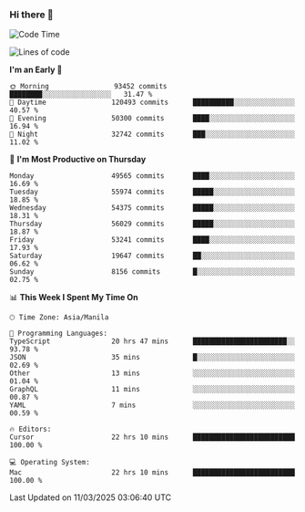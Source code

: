 ### Hi there 👋

<!--START_SECTION:waka-->
![Code Time](http://img.shields.io/badge/Code%20Time-5%2C926%20hrs%2025%20mins-blue)

![Lines of code](https://img.shields.io/badge/From%20Hello%20World%20I%27ve%20Written-116.7%20million%20lines%20of%20code-blue)

**I'm an Early 🐤** 

```text
🌞 Morning                93452 commits       ████████░░░░░░░░░░░░░░░░░   31.47 % 
🌆 Daytime                120493 commits      ██████████░░░░░░░░░░░░░░░   40.57 % 
🌃 Evening                50300 commits       ████░░░░░░░░░░░░░░░░░░░░░   16.94 % 
🌙 Night                  32742 commits       ███░░░░░░░░░░░░░░░░░░░░░░   11.02 % 
```
📅 **I'm Most Productive on Thursday** 

```text
Monday                   49565 commits       ████░░░░░░░░░░░░░░░░░░░░░   16.69 % 
Tuesday                  55974 commits       █████░░░░░░░░░░░░░░░░░░░░   18.85 % 
Wednesday                54375 commits       █████░░░░░░░░░░░░░░░░░░░░   18.31 % 
Thursday                 56029 commits       █████░░░░░░░░░░░░░░░░░░░░   18.87 % 
Friday                   53241 commits       ████░░░░░░░░░░░░░░░░░░░░░   17.93 % 
Saturday                 19647 commits       ██░░░░░░░░░░░░░░░░░░░░░░░   06.62 % 
Sunday                   8156 commits        █░░░░░░░░░░░░░░░░░░░░░░░░   02.75 % 
```


📊 **This Week I Spent My Time On** 

```text
🕑︎ Time Zone: Asia/Manila

💬 Programming Languages: 
TypeScript               20 hrs 47 mins      ███████████████████████░░   93.78 % 
JSON                     35 mins             █░░░░░░░░░░░░░░░░░░░░░░░░   02.69 % 
Other                    13 mins             ░░░░░░░░░░░░░░░░░░░░░░░░░   01.04 % 
GraphQL                  11 mins             ░░░░░░░░░░░░░░░░░░░░░░░░░   00.87 % 
YAML                     7 mins              ░░░░░░░░░░░░░░░░░░░░░░░░░   00.59 % 

🔥 Editors: 
Cursor                   22 hrs 10 mins      █████████████████████████   100.00 % 

💻 Operating System: 
Mac                      22 hrs 10 mins      █████████████████████████   100.00 % 
```


 Last Updated on 11/03/2025 03:06:40 UTC
<!--END_SECTION:waka-->


<!--
**rad182/rad182** is a ✨ _special_ ✨ repository because its `README.md` (this file) appears on your GitHub profile.

Here are some ideas to get you started:

- 🔭 I’m currently working on ...
- 🌱 I’m currently learning ...
- 👯 I’m looking to collaborate on ...
- 🤔 I’m looking for help with ...
- 💬 Ask me about ...
- 📫 How to reach me: ...
- 😄 Pronouns: ...
- ⚡ Fun fact: ...
-->
